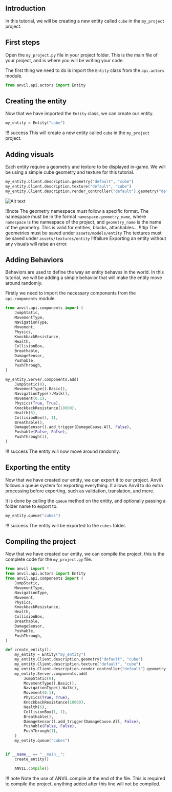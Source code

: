 [//]: <> (https://squidfunk.github.io/mkdocs-material/reference/)

## Introduction

In this tutorial, we will be creating a new entity called `cube` in the `my_project` project.

## First steps

Open the `my_project.py` file in your project folder. This is the main file of your project, and is where you will be writing your code.

The first thing we need to do is import the `Entity` class from the `api.actors` module.

```py  title="my_project.py" 
from anvil.api.actors import Entity
```

## Creating the entity

Now that we have imported the `Entity` class, we can create our entity.

```py  title="my_project.py"
my_entity = Entity("cube")
```

!!! success 
    This will create a new entity called `cube` in the `my_project` project.

## Adding visuals

Each entity require a geometry and texture to be displayed in-game. We will be using a simple cube geometry and texture for this tutorial.

```py  title="my_project.py"
my_entity.Client.description.geometry("default", "cube")
my_entity.Client.description.texture("default", "cube")
my_entity.Client.description.render_controller("default").geometry("default").texture("default")
```

![Alt text](\\assets\geomtery_format.jpg)

!!!note
    The geometry namespace must follow a specific format. The namespace must be in the format `namespace.geometry_name`, where `namespace` is the namespace of the project, and `geometry_name` is the name of the geometry. This is valid for entities, blocks, attachables...
!!!tip
    The geometries must be saved under `assets/models/entity`
    The textures must be saved under `assets/textures/entity`
!!!failure
    Exporting an entity without any visuals will raise an error.


## Adding Behaviors

Behaviors are used to define the way an entity behaves in the world. In this tutorial, we will be adding a simple behavior that will make the entity move around randomly.

Firstly we need to import the necessary components from the `api.components` module.

```py title="my_project.py"
from anvil.api.components import (
    JumpStatic,
    MovementType,
    NavigationType,
    Movement,
    Physics,
    KnockbackResistance,
    Health,
    CollisionBox,
    Breathable,
    DamageSensor,
    Pushable,
    PushThrough,
)
```

```py title="my_project.py"
my_entity.Server.components.add(
    JumpStatic(0),
    MovementType().Basic(),
    NavigationType().Walk(),
    Movement(0.1),
    Physics(True, True),
    KnockbackResistance(10000),
    Health(6),
    CollisionBox(1, 1),
    Breathable(),
    DamageSensor().add_trigger(DamageCause.All, False),
    Pushable(False, False),
    PushThrough(1),
)
```

!!! success 
    The entity will now move around randomly.

## Exporting the entity

Now that we have created our entity, we can export it to our project. Anvil follows a queue system for exporting everything. It allows Anvil to do extra processing before exporting, such as validation, translation, and more.

It is done by calling the `queue` method on the entity, and optionally passing a folder name to export to.

```python
my_entity.queue("cubes")
```

!!! success 
    The entity will be exported to the `cubes` folder.


## Compiling the project

Now that we have created our entity, we can compile the project. this is the complete code for the `my_project.py` file.

```py title="my_project.py" linenums="1"
from anvil import *
from anvil.api.actors import Entity
from anvil.api.components import (
    JumpStatic,
    MovementType,
    NavigationType,
    Movement,
    Physics,
    KnockbackResistance,
    Health,
    CollisionBox,
    Breathable,
    DamageSensor,
    Pushable,
    PushThrough,
)

def create_entity():
    my_entity = Entity("my_entity")
    my_entity.Client.description.geometry("default", "cube")
    my_entity.Client.description.texture("default", "cube")
    my_entity.Client.description.render_controller("default").geometry("default").texture("default")
    my_entity.Server.components.add(
        JumpStatic(0),
        MovementType().Basic(),
        NavigationType().Walk(),
        Movement(0.1),
        Physics(True, True),
        KnockbackResistance(10000),
        Health(6),
        CollisionBox(1, 1),
        Breathable(),
        DamageSensor().add_trigger(DamageCause.All, False),
        Pushable(False, False),
        PushThrough(1),
    )
    my_entity.queue("cubes")


if __name__ == "__main__":
    create_entity()

    ANVIL.compile()
```
!!! note
    Note the use of ANVIL.compile at the end of the file. This is required to compile the project, anything added after this line will not be compiled.
